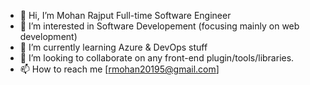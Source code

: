 - 👋 Hi, I’m Mohan Rajput Full-time Software Engineer
- 👀 I’m interested in Software Developement (focusing mainly on web development)
- 🌱 I’m currently learning Azure & DevOps stuff
- 💞️ I’m looking to collaborate on any front-end plugin/tools/libraries.
- 📫 How to reach me [rmohan20195@gmail.com]

<!---
rmohan20195/rmohan20195 is a ✨ special ✨ repository because its `README.md` (this file) appears on your GitHub profile.
You can click the Preview link to take a look at your changes.
--->
